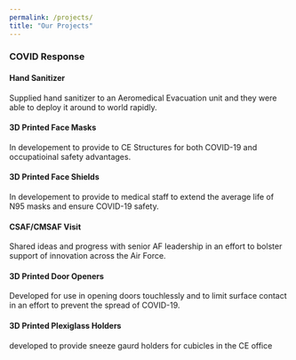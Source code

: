 ```yaml
---
permalink: /projects/
title: "Our Projects"
---
```



### COVID Response
#### Hand Sanitizer

   Supplied hand sanitizer to an Aeromedical Evacuation unit and they were able to deploy it around to world rapidly.   
   
#### 3D Printed Face Masks

   In developement to provide to CE Structures for both COVID-19 and occupatioinal safety advantages.  
   
#### 3D Printed Face Shields

   In developement to provide to medical staff to extend the average life of N95 masks and ensure COVID-19 safety.  
   
#### CSAF/CMSAF Visit

   Shared ideas and progress with senior AF leadership in an effort to bolster support of innovation across the Air Force.  
   
#### 3D Printed Door Openers

  Developed for use in opening doors touchlessly and to limit surface contact in an effort to prevent the spread of COVID-19.  
  
#### 3D Printed Plexiglass Holders

   developed to provide sneeze gaurd holders for cubicles in the CE office 





